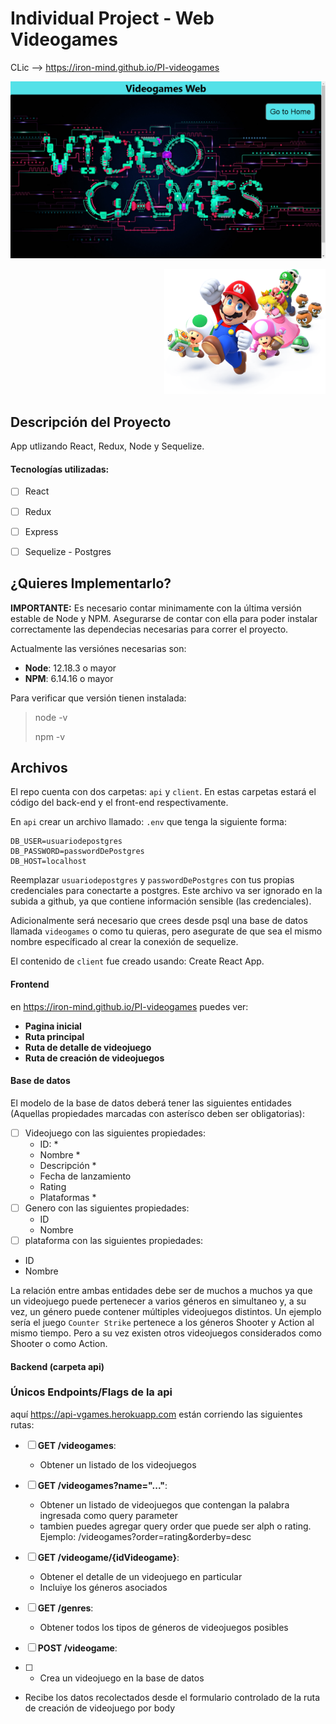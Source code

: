 
# Individual Project - Web Videogames
CLic --> https://iron-mind.github.io/PI-videogames


[![Deployed Project](screenshotp.png "see the project")](https://iron-mind.github.io/PI-videogames/)

<p align="right">
  <img height="200" src="./videogame.png" />
</p>

## Descripción del Proyecto

App utlizando React, Redux, Node y Sequelize.
#### Tecnologías utilizadas:
- [ ] React
- [ ] Redux
- [ ] Express
- [ ] Sequelize - Postgres


## ¿Quieres Implementarlo?

 
__IMPORTANTE:__ Es necesario contar minimamente con la última versión estable de Node y NPM. Asegurarse de contar con ella para poder instalar correctamente las dependecias necesarias para correr el proyecto.

Actualmente las versiónes necesarias son:

 * __Node__: 12.18.3 o mayor
 * __NPM__: 6.14.16 o mayor

Para verificar que versión tienen instalada:

> node -v
>
> npm -v

## Archivos

El repo cuenta con dos carpetas: `api` y `client`. En estas carpetas estará el código del back-end y el front-end respectivamente.

En `api` crear un archivo llamado: `.env` que tenga la siguiente forma:

```
DB_USER=usuariodepostgres
DB_PASSWORD=passwordDePostgres
DB_HOST=localhost
```

Reemplazar `usuariodepostgres` y `passwordDePostgres` con tus propias credenciales para conectarte a postgres. Este archivo va ser ignorado en la subida a github, ya que contiene información sensible (las credenciales).

Adicionalmente será necesario que crees desde psql una base de datos llamada `videogames` o como tu quieras, pero asegurate de que sea el mismo nombre específicado al crear la conexión de sequelize.

El contenido de `client` fue creado usando: Create React App.







#### Frontend

en https://iron-mind.github.io/PI-videogames puedes ver:

- __Pagina inicial__
- __Ruta principal__ 
- __Ruta de detalle de videojuego__
- __Ruta de creación de videojuegos__

#### Base de datos

El modelo de la base de datos deberá tener las siguientes entidades (Aquellas propiedades marcadas con asterísco deben ser obligatorias):

- [ ] Videojuego con las siguientes propiedades:
  - ID: * 
  - Nombre *
  - Descripción *
  - Fecha de lanzamiento
  - Rating
  - Plataformas *
- [ ] Genero con las siguientes propiedades:
  - ID
  - Nombre
 - [ ] plataforma con las siguientes propiedades:
  - ID
  - Nombre

La relación entre ambas entidades debe ser de muchos a muchos ya que un videojuego puede pertenecer a varios géneros en simultaneo y, a su vez, un género puede contener múltiples videojuegos distintos. Un ejemplo sería el juego `Counter Strike` pertenece a los géneros Shooter y Action al mismo tiempo. Pero a su vez existen otros videojuegos considerados como Shooter o como Action.


#### Backend (carpeta api)
### Únicos Endpoints/Flags de la api
aquí https://api-vgames.herokuapp.com están corriendo las siguientes rutas:

- [ ] __GET /videogames__:
  - Obtener un listado de los videojuegos
 
- [ ] __GET /videogames?name="..."__:
  - Obtener un listado de videojuegos que contengan la palabra ingresada como query parameter
  - tambien puedes agregar query order que puede ser alph o rating. Ejemplo: /videogames?order=rating&orderby=desc
- [ ] __GET /videogame/{idVideogame}__:
  - Obtener el detalle de un videojuego en particular
  - Incluiye los géneros asociados
  
- [ ] __GET /genres__:
  - Obtener todos los tipos de géneros de videojuegos posibles

- [ ] __POST /videogame__:
- [ ]  - Crea un videojuego en la base de datos
  - Recibe los datos recolectados desde el formulario controlado de la ruta de creación de videojuego por body
 
